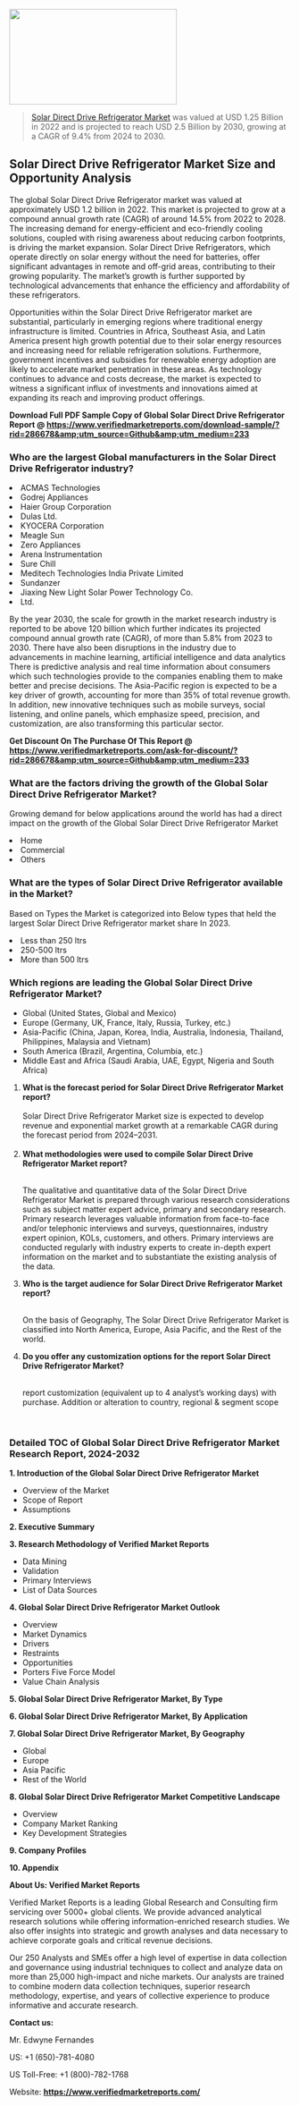 <img src="https://ffe5etoiles.com/wp-content/uploads/2024/12/MST1-300x171.png" alt="" width="300" height="171" class="alignnone size-medium wp-image-20088" /><blockquote><p><p><a href="https://www.verifiedmarketreports.com/download-sample/?rid=286678&utm_source=Github&utm_medium=233" target="_blank">Solar Direct Drive Refrigerator Market</a> was valued at USD 1.25 Billion in 2022 and is projected to reach USD 2.5 Billion by 2030, growing at a CAGR of 9.4% from 2024 to 2030.</p></blockquote><p><h2>Solar Direct Drive Refrigerator Market Size and Opportunity Analysis</h2><p>The global Solar Direct Drive Refrigerator market was valued at approximately USD 1.2 billion in 2022. This market is projected to grow at a compound annual growth rate (CAGR) of around 14.5% from 2022 to 2028. The increasing demand for energy-efficient and eco-friendly cooling solutions, coupled with rising awareness about reducing carbon footprints, is driving the market expansion. Solar Direct Drive Refrigerators, which operate directly on solar energy without the need for batteries, offer significant advantages in remote and off-grid areas, contributing to their growing popularity. The market’s growth is further supported by technological advancements that enhance the efficiency and affordability of these refrigerators.</p><p>Opportunities within the Solar Direct Drive Refrigerator market are substantial, particularly in emerging regions where traditional energy infrastructure is limited. Countries in Africa, Southeast Asia, and Latin America present high growth potential due to their solar energy resources and increasing need for reliable refrigeration solutions. Furthermore, government incentives and subsidies for renewable energy adoption are likely to accelerate market penetration in these areas. As technology continues to advance and costs decrease, the market is expected to witness a significant influx of investments and innovations aimed at expanding its reach and improving product offerings.</p></p><p class=""><strong>Download Full PDF Sample Copy of Global Solar Direct Drive Refrigerator Report @ <a href="https://www.verifiedmarketreports.com/download-sample/?rid=286678&amp;utm_source=Github&amp;utm_medium=233" target="_blank">https://www.verifiedmarketreports.com/download-sample/?rid=286678&amp;utm_source=Github&amp;utm_medium=233</a></strong></p><h3 id="" class="">Who are the largest Global manufacturers in the Solar Direct Drive Refrigerator industry?</h3><p><li>ACMAS Technologies</li><li> Godrej Appliances</li><li> Haier Group Corporation</li><li> Dulas Ltd.</li><li> KYOCERA Corporation</li><li> Meagle Sun</li><li> Zero Appliances</li><li> Arena Instrumentation</li><li> Sure Chill</li><li> Meditech Technologies India Private Limited</li><li> Sundanzer</li><li> Jiaxing New Light Solar Power Technology Co.</li><li>Ltd.</li></p><div class=""><div class="" dir="" data-message-author-role="" data-message-id="" data-message-model-slug=""><div class=""><div class=""><div class=""><div class="" dir="" data-message-author-role="" data-message-id="" data-message-model-slug=""><div class=""><div class=""><p>By the year 2030, the scale for growth in the market research industry is reported to be above 120 billion which further indicates its projected compound annual growth rate (CAGR), of more than 5.8% from 2023 to 2030. There have also been disruptions in the industry due to advancements in machine learning, artificial intelligence and data analytics There is predictive analysis and real time information about consumers which such technologies provide to the companies enabling them to make better and precise decisions. The Asia-Pacific region is expected to be a key driver of growth, accounting for more than 35% of total revenue growth. In addition, new innovative techniques such as mobile surveys, social listening, and online panels, which emphasize speed, precision, and customization, are also transforming this particular sector.</p><p><strong>Get Discount On The Purchase Of This Report @&nbsp; <a href="https://www.verifiedmarketreports.com/ask-for-discount/?rid=286678&amp;utm_source=Github&amp;utm_medium=233" target="_blank">https://www.verifiedmarketreports.com/ask-for-discount/?rid=286678&amp;utm_source=Github&amp;utm_medium=233</a></strong></p></div></div></div></div></div></div></div></div><h3 id="" class="">What are the factors driving the growth of the Global Solar Direct Drive Refrigerator Market?</h3><p id="" class="">Growing demand for below applications around the world has had a direct impact on the growth of the Global Solar Direct Drive Refrigerator Market</p><p id="" class=""><li>Home</li><li> Commercial</li><li> Others</li></p><h3 id="" class="">What are the types of Solar Direct Drive Refrigerator available in the Market?</h3><p id="" class="">Based on Types the Market is categorized into Below types that held the largest Solar Direct Drive Refrigerator market share In 2023.</p><p id="" class=""><li>Less than 250 ltrs</li><li> 250-500 ltrs</li><li> More than 500 ltrs</li></p><h3 id="" class="">Which regions are leading the Global Solar Direct Drive Refrigerator Market?</h3><ul><li>Global (United States, Global and Mexico)</li><li>Europe (Germany, UK, France, Italy, Russia, Turkey, etc.)</li><li>Asia-Pacific (China, Japan, Korea, India, Australia, Indonesia, Thailand, Philippines, Malaysia and Vietnam)</li><li>South America (Brazil, Argentina, Columbia, etc.)</li><li>Middle East and Africa (Saudi Arabia, UAE, Egypt, Nigeria and South Africa)</li></ul><p><ol><li><strong>What is the forecast period for Solar Direct Drive Refrigerator Market report?<br /></strong><br /><span data-sheets-root="1" data-sheets-value="{&quot;1&quot;:2,&quot;2&quot;:&quot;XXXX size is expected to develop revenue and exponential market growth at a remarkable CAGR during the forecast period from 2024&ndash;2030.&quot;}" data-sheets-userformat="{&quot;2&quot;:12674,&quot;4&quot;:{&quot;1&quot;:2,&quot;2&quot;:16776960},&quot;10&quot;:2,&quot;11&quot;:0,&quot;15&quot;:&quot;Arial&quot;,&quot;16&quot;:12}">Solar Direct Drive Refrigerator Market size is expected to develop revenue and exponential market growth at a remarkable CAGR during the forecast period from 2024&ndash;2031.</span><br /><br /></li><li><strong>What methodologies were used to compile Solar Direct Drive Refrigerator Market report?<br /><br /></strong><p>The qualitative and quantitative data of the&nbsp;Solar Direct Drive Refrigerator Market is prepared through various research considerations such as subject matter expert advice, primary and secondary research. Primary research leverages valuable information from face-to-face and/or telephonic interviews and surveys, questionnaires, industry expert opinion, KOLs, customers, and others. Primary interviews are conducted regularly with industry experts to create in-depth expert information on the market and to substantiate the existing analysis of the data.&nbsp;</p></li><li><strong>Who is the target audience for Solar Direct Drive Refrigerator Market report?<br /><br /></strong><p>On the basis of Geography, The&nbsp;Solar Direct Drive Refrigerator Market is classified into North America, Europe, Asia Pacific, and the Rest of the world.</p></li><li><strong>Do you offer any customization options for the report Solar Direct Drive Refrigerator Market?<br /><br /></strong><p>report customization (equivalent up to 4 analyst&rsquo;s working days) with purchase. Addition or alteration to country, regional &amp; segment scope</p><p>&nbsp;</p></li></ol></p><h3 id="" class="">Detailed TOC of Global Solar Direct Drive Refrigerator Market Research Report, 2024-2032</h3><p id="" class=""><strong>1. Introduction of the Global Solar Direct Drive Refrigerator Market</strong></p><ul><li>Overview of the Market</li><li>Scope of Report</li><li>Assumptions</li></ul><p id="" class=""><strong>2. Executive Summary</strong></p><p id="" class=""><strong>3. Research Methodology of&nbsp;Verified Market Reports</strong></p><ul><li>Data Mining</li><li>Validation</li><li>Primary Interviews</li><li>List of Data Sources</li></ul><p id="" class=""><strong>4. Global Solar Direct Drive Refrigerator Market Outlook</strong></p><ul><li>Overview</li><li>Market Dynamics</li><li>Drivers</li><li>Restraints</li><li>Opportunities</li><li>Porters Five Force Model</li><li>Value Chain Analysis</li></ul><p id="" class=""><strong>5. Global Solar Direct Drive Refrigerator Market, By&nbsp;Type</strong></p><p id="" class=""><strong>6. Global Solar Direct Drive Refrigerator Market, By Application</strong></p><p id="" class=""><strong>7. Global Solar Direct Drive Refrigerator Market, By Geography</strong></p><ul><li>Global</li><li>Europe</li><li>Asia Pacific</li><li>Rest of the World</li></ul><p id="" class=""><strong>8. Global Solar Direct Drive Refrigerator Market Competitive Landscape</strong></p><ul><li>Overview</li><li>Company Market Ranking</li><li>Key Development Strategies</li></ul><p id="" class=""><strong>9. Company Profiles</strong></p><p id="" class=""><strong>10. Appendix</strong></p><p id="" class=""><strong>About Us: Verified Market Reports</strong></p><p id="" class="">Verified Market Reports is a leading Global Research and Consulting firm servicing over 5000+ global clients. We provide advanced analytical research solutions while offering information-enriched research studies. We also offer insights into strategic and growth analyses and data necessary to achieve corporate goals and critical revenue decisions.</p><p id="" class="">Our 250 Analysts and SMEs offer a high level of expertise in data collection and governance using industrial techniques to collect and analyze data on more than 25,000 high-impact and niche markets. Our analysts are trained to combine modern data collection techniques, superior research methodology, expertise, and years of collective experience to produce informative and accurate research.</p><p id="" class=""><strong>Contact us:</strong></p><p id="" class="">Mr. Edwyne Fernandes</p><p id="" class="">US: +1 (650)-781-4080</p><p id="" class="">US Toll-Free: +1 (800)-782-1768</p><p id="" class="">Website: <a target="" data-test-app-aware-link=""><strong>https://www.verifiedmarketreports.com/</strong></a></p>
